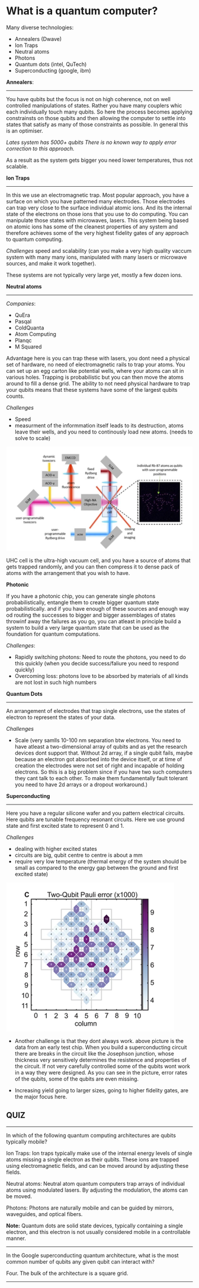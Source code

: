 # What is a quantum computer?

Many diverse technologies:

- Annealers (Dwave)
- Ion Traps
- Neutral atoms
- Photons
- Quantum dots (intel, QuTech)
- Superconducting (google, ibm)

**Annealers**:
<hr>

You have qubits but the focus is not on high coherence, not on well controlled manipulations of states. Rather you have many couplers whic each individually touch many qubits. So here the process becomes applying constrainsts on those qubits and then allowing the computer to settle into states that satisfy as many of those constraints as possible. In general this is an optimiser.

*Lates system has 5000+ qubits*
*There is no known way to apply error correction to this approach.*

As a result as the system gets bigger you need lower temperatures, thus not scalable.

**Ion Traps**
<hr>

In this we use an electromagnetic trap. Most popular approach, you have a surface on which you have patterned many electrodes. Those electrodes can trap very close to the surface individual atomic ions. And its the internal state of the electrons on those ions that you use to do computing. You can manipulate those states with microwaves, lasers. This system being based on atomic ions has some of the cleanest properties of any system and therefore achieves some of the very highest fidelity gates of any approach to quantum computing.

*Challenges*
speed and scalability (can you make a very high quality vaccum system with many many ions, manipulated with many lasers or microwave sources, and make it work together). 

These systems are not typically very large yet, mostly a few dozen ions.

**Neutral atoms**
<hr>

*Companies*:

- QuEra
- Pasqal
- ColdQuanta
- Atom Computing
- Planqc
- M Squared

Advantage here is you can trap these with lasers, you dont need a physical set of hardware, no need of electromagnetic rails to trap your atoms. You can set up an egg carton like potential wells, where your atoms can sit in various holes. Trapping is probabilistic but you can then move the atoms around to fill a dense grid. The ability to not need physical hardware to trap your qubits means that these systems have some of the largest qubits counts.

*Challenges*
- Speed
- measurment of the informmation itself leads to its destruction, atoms leave their wells, and you need to continously load new atoms. (needs to solve to scale)

![img](./neutral_atoms.png)

UHC cell is the ultra-high vacuum cell, and you have a source of atoms that gets trapped randomly, and you can then compress it to dense pack of atoms with the arrangement that you wish to have.

**Photonic**

If you have a photonic chip, you can generate single photons probabilistically, entangle them to create bigger quantum state probabilistically. and if you have enough of these sources and enough way od routing the successes to bigger and bigger assemblages of states throwinf away the failures as you go, you can atleast in principle build a system to build a very large quantum state that can be used as the foundation for quantum computations.

*Challenges*:
- Rapidly switching photons: Need to route the photons, you need to do this quickly (when you decide success/faliure you need to respond quickly)
- Overcoming loss: photons love to be absorbed by materials of all kinds are not lost in such high numbers 

**Quantum Dots**
<hr>

An arrangement of electrodes that trap single electrons, use the states of electron to represent the states of your data.

*Challenges*

- Scale (very samlls 10-100 nm separation btw electrons. You need to have atleast a two-dimensional array of qubits and as yet the research devices dont support that. Without 2d array, if a single qubit fails, maybe because an electron got absorbed into the device itself, or at time of creation the electrodes were not set of right and incapable of holding electrons. So this is a big problem since if you have two such computers they cant talk to each other. To make them fundamentally fault tolerant you need to have 2d arrays or a dropout workaround.)

**Superconducting**
<hr>

Here you have a regular silicone wafer and you pattern electrical circuits. Here qubits are tunable frequency resonant circuits. Here we use ground state and first excited state to represent 0 and 1. 

*Challenges*
- dealing with higher excited states
- circuits are big, qubit centre to centre is about a mm
- require very low temperature (thermal energy of the system should be small as compared to the energy gap between the ground and first excited state)

![img superconducting](./superconducting.png)

- Another challenge is that they dont always work. above picture is the data from an early test chip. When you build a superconducting circuit there are breaks in the circuit like the Josephson junction, whose thickness very sensitively determines the resistence and properties of the circuit. If not very carefully controlled some of the qubits wont work in a way they were designed. As you can see in the picture, error rates of the qubits, some of the qubits are even missing.

- Increasing yield going to larger sizes, going to higher fidelity gates, are the major focus here.


## QUIZ
<hr>

In which of the following quantum computing architectures are qubits typically mobile?

Ion Traps: Ion traps typically make use of the internal energy levels of single atoms missing a single electron as their qubits. These ions are trapped using electromagnetic fields, and can be moved around by adjusting these fields.

Neutral atoms: Neutral atom quantum computers trap arrays of individual atoms using modulated lasers. By adjusting the modulation, the atoms can be moved.

Photons: Photons are naturally mobile and can be guided by mirrors, waveguides, and optical fibers.

**Note:** Quantum dots are solid state devices, typically containing a single electron, and this electron is not usually considered mobile in a controllable manner.

<hr>

In the Google superconducting quantum architecture, what is the most common number of qubits any given qubit can interact with?

Four. The bulk of the architecture is a square grid.

<hr>